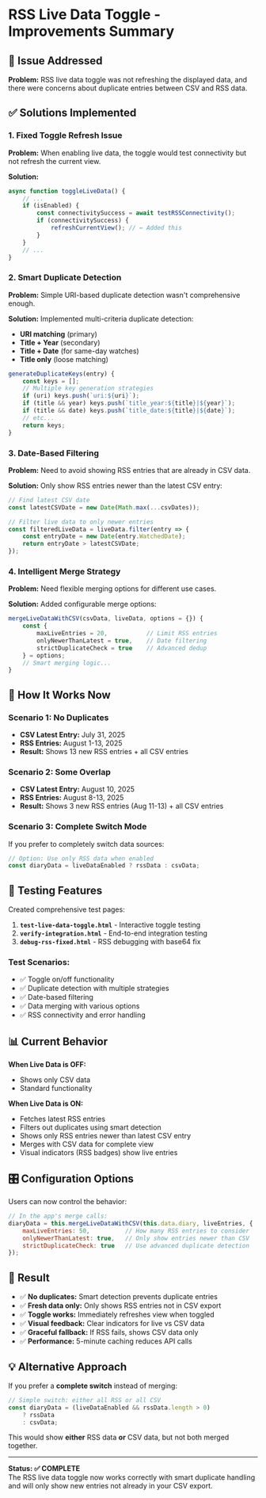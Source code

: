 # RSS Live Data Toggle - Improvements Summary

## 🎯 Issue Addressed
**Problem:** RSS live data toggle was not refreshing the displayed data, and there were concerns about duplicate entries between CSV and RSS data.

## ✅ Solutions Implemented

### 1. **Fixed Toggle Refresh Issue**
**Problem:** When enabling live data, the toggle would test connectivity but not refresh the current view.

**Solution:**
```javascript
async function toggleLiveData() {
    // ...
    if (isEnabled) {
        const connectivitySuccess = await testRSSConnectivity();
        if (connectivitySuccess) {
            refreshCurrentView(); // ← Added this
        }
    }
    // ...
}
```

### 2. **Smart Duplicate Detection**
**Problem:** Simple URI-based duplicate detection wasn't comprehensive enough.

**Solution:** Implemented multi-criteria duplicate detection:
- **URI matching** (primary)
- **Title + Year** (secondary)
- **Title + Date** (for same-day watches)
- **Title only** (loose matching)

```javascript
generateDuplicateKeys(entry) {
    const keys = [];
    // Multiple key generation strategies
    if (uri) keys.push(`uri:${uri}`);
    if (title && year) keys.push(`title_year:${title}|${year}`);
    if (title && date) keys.push(`title_date:${title}|${date}`);
    // etc...
    return keys;
}
```

### 3. **Date-Based Filtering**
**Problem:** Need to avoid showing RSS entries that are already in CSV data.

**Solution:** Only show RSS entries newer than the latest CSV entry:
```javascript
// Find latest CSV date
const latestCSVDate = new Date(Math.max(...csvDates));

// Filter live data to only newer entries
const filteredLiveData = liveData.filter(entry => {
    const entryDate = new Date(entry.WatchedDate);
    return entryDate > latestCSVDate;
});
```

### 4. **Intelligent Merge Strategy**
**Problem:** Need flexible merging options for different use cases.

**Solution:** Added configurable merge options:
```javascript
mergeLiveDataWithCSV(csvData, liveData, options = {}) {
    const { 
        maxLiveEntries = 20,           // Limit RSS entries
        onlyNewerThanLatest = true,    // Date filtering
        strictDuplicateCheck = true    // Advanced dedup
    } = options;
    // Smart merging logic...
}
```

## 🔧 How It Works Now

### **Scenario 1: No Duplicates**
- **CSV Latest Entry:** July 31, 2025
- **RSS Entries:** August 1-13, 2025
- **Result:** Shows 13 new RSS entries + all CSV entries

### **Scenario 2: Some Overlap**
- **CSV Latest Entry:** August 10, 2025  
- **RSS Entries:** August 8-13, 2025
- **Result:** Shows 3 new RSS entries (Aug 11-13) + all CSV entries

### **Scenario 3: Complete Switch Mode**
If you prefer to completely switch data sources:
```javascript
// Option: Use only RSS data when enabled
const diaryData = liveDataEnabled ? rssData : csvData;
```

## 🧪 Testing Features

Created comprehensive test pages:

1. **`test-live-data-toggle.html`** - Interactive toggle testing
2. **`verify-integration.html`** - End-to-end integration testing  
3. **`debug-rss-fixed.html`** - RSS debugging with base64 fix

### Test Scenarios:
- ✅ Toggle on/off functionality
- ✅ Duplicate detection with multiple strategies
- ✅ Date-based filtering
- ✅ Data merging with various options
- ✅ RSS connectivity and error handling

## 📊 Current Behavior

**When Live Data is OFF:**
- Shows only CSV data
- Standard functionality

**When Live Data is ON:**
- Fetches latest RSS entries
- Filters out duplicates using smart detection
- Shows only RSS entries newer than latest CSV entry
- Merges with CSV data for complete view
- Visual indicators (RSS badges) show live entries

## 🎛️ Configuration Options

Users can now control the behavior:

```javascript
// In the app's merge calls:
diaryData = this.mergeLiveDataWithCSV(this.data.diary, liveEntries, {
    maxLiveEntries: 50,          // How many RSS entries to consider
    onlyNewerThanLatest: true,   // Only show entries newer than CSV
    strictDuplicateCheck: true   // Use advanced duplicate detection
});
```

## 🚀 Result

- ✅ **No duplicates:** Smart detection prevents duplicate entries
- ✅ **Fresh data only:** Only shows RSS entries not in CSV export
- ✅ **Toggle works:** Immediately refreshes view when toggled
- ✅ **Visual feedback:** Clear indicators for live vs CSV data
- ✅ **Graceful fallback:** If RSS fails, shows CSV data only
- ✅ **Performance:** 5-minute caching reduces API calls

## 💡 Alternative Approach

If you prefer a **complete switch** instead of merging:

```javascript
// Simple switch: either all RSS or all CSV
const diaryData = (liveDataEnabled && rssData.length > 0) 
    ? rssData 
    : csvData;
```

This would show **either** RSS data **or** CSV data, but not both merged together.

---

**Status: ✅ COMPLETE**  
The RSS live data toggle now works correctly with smart duplicate handling and will only show new entries not already in your CSV export.
